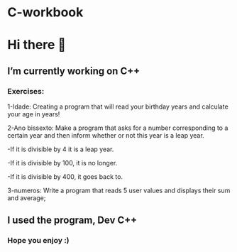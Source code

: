 # C-workbook

# Hi there 👋

## I’m currently working on C++

### Exercises:

1-Idade: Creating a program that will read your birthday years and calculate your age in years!

2-Ano bissexto: Make a program that asks for a number corresponding to a certain year and then inform whether or not this year is a leap year.

-If it is divisible by 4 it is a leap year.

-If it is divisible by 100, it is no longer.

-If it is divisible by 400, it goes back to.

3-numeros: Write a program that reads 5 user values and displays their sum and average;

## I used the program, Dev C++

### Hope you enjoy :)
